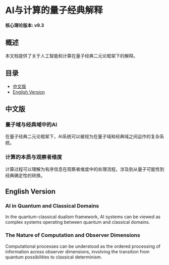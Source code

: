 # AI与计算的量子经典解释
**核心理论版本: v9.3**

## 概述
本文档提供了关于人工智能和计算在量子经典二元论框架下的解释。

## 目录
- [中文版](#中文版)
- [English Version](#english-version)

## 中文版
### 量子域与经典域中的AI
在量子经典二元论框架下，AI系统可以被视为在量子域和经典域之间运作的复杂系统。

### 计算的本质与观察者维度
计算过程可以理解为有序信息在观察者维度中的处理流程，涉及到从量子可能性到经典确定性的转换。

## English Version
### AI in Quantum and Classical Domains
In the quantum-classical dualism framework, AI systems can be viewed as complex systems operating between quantum and classical domains.

### The Nature of Computation and Observer Dimensions
Computational processes can be understood as the ordered processing of information across observer dimensions, involving the transition from quantum possibilities to classical determinism.
